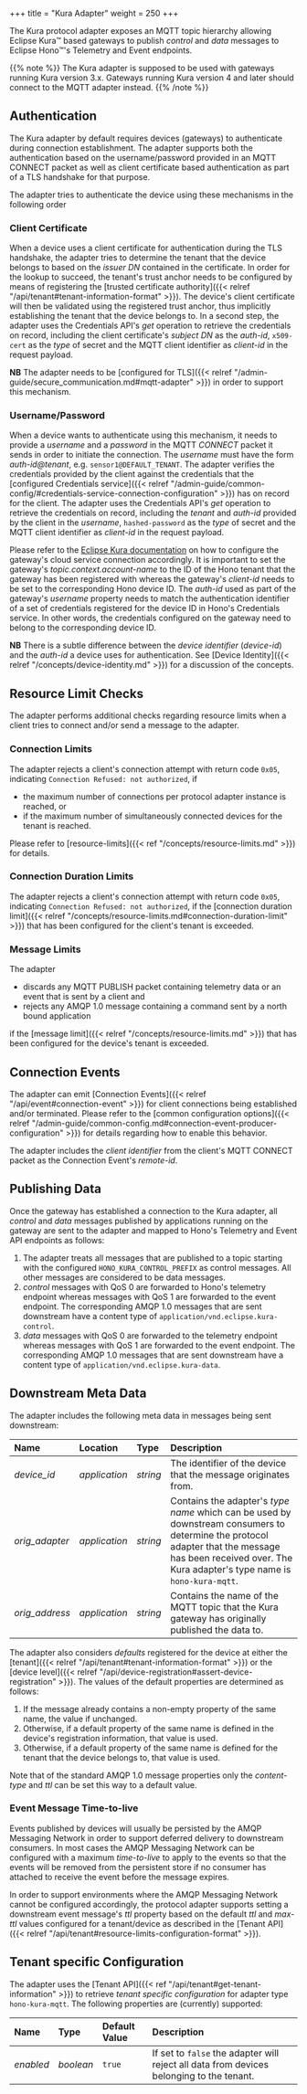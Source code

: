 +++
title = "Kura Adapter"
weight = 250
+++

The Kura protocol adapter exposes an MQTT topic hierarchy allowing Eclipse Kura&trade; based gateways to publish *control* and *data* messages to Eclipse Hono&trade;'s Telemetry and Event endpoints.
<!--more-->

{{% note %}}
The Kura adapter is supposed to be used with gateways running Kura version 3.x. Gateways running Kura version 4 and later should connect to the MQTT adapter instead.
{{% /note %}}

## Authentication

The Kura adapter by default requires devices (gateways) to authenticate during connection establishment.
The adapter supports both the authentication based on the username/password provided in an MQTT CONNECT packet as well as client
certificate based authentication as part of a TLS handshake for that purpose.

The adapter tries to authenticate the device using these mechanisms in the following order

### Client Certificate

When a device uses a client certificate for authentication during the TLS handshake, the adapter tries to determine the tenant
that the device belongs to based on the *issuer DN* contained in the certificate.
In order for the lookup to succeed, the tenant's trust anchor needs to be configured by means of registering the
[trusted certificate authority]({{< relref "/api/tenant#tenant-information-format" >}}). The device's client certificate will then be
validated using the registered trust anchor, thus implicitly establishing the tenant that the device belongs to.
In a second step, the adapter uses the Credentials API's *get* operation to retrieve the credentials on record, including the client
certificate's *subject DN* as the *auth-id*, `x509-cert` as the *type* of secret and the MQTT client identifier as *client-id* in the
request payload.

**NB** The adapter needs to be [configured for TLS]({{< relref "/admin-guide/secure_communication.md#mqtt-adapter" >}}) in order to support this mechanism.

### Username/Password

When a device wants to authenticate using this mechanism, it needs to provide a *username* and a *password* in the MQTT *CONNECT* packet
it sends in order to initiate the connection. The *username* must have the form *auth-id@tenant*, e.g. `sensor1@DEFAULT_TENANT`.
The adapter verifies the credentials provided by the client against the credentials that the
[configured Credentials service]({{< relref "/admin-guide/common-config/#credentials-service-connection-configuration" >}}) has on record for the client.
The adapter uses the Credentials API's *get* operation to retrieve the credentials on record, including the *tenant* and *auth-id* provided
by the client in the *username*, `hashed-password` as the *type* of secret and the MQTT client identifier as *client-id* in the request payload.

Please refer to the [Eclipse Kura documentation](http://eclipse.github.io/kura/config/cloud-services.html) on how to configure the
gateway's cloud service connection accordingly. It is important to set the gateway's *topic.context.account-name* to the ID of the
Hono tenant that the gateway has been registered with whereas the gateway's *client-id* needs to be set to the corresponding Hono
device ID. The *auth-id* used as part of the gateway's *username* property needs to match the authentication identifier of a set of
credentials registered for the device ID in Hono's Credentials service. In other words, the credentials configured on the gateway
need to belong to the corresponding device ID.

**NB** There is a subtle difference between the *device identifier* (*device-id*) and the *auth-id* a device uses for authentication.
See [Device Identity]({{< relref "/concepts/device-identity.md" >}}) for a discussion of the concepts.

## Resource Limit Checks

The adapter performs additional checks regarding resource limits when a client tries to connect and/or send a message to the adapter.

### Connection Limits

The adapter rejects a client's connection attempt with return code `0x05`, indicating `Connection Refused: not authorized`, if

* the maximum number of connections per protocol adapter instance is reached, or
* if the maximum number of simultaneously connected devices for the tenant is reached.

Please refer to [resource-limits]({{< ref "/concepts/resource-limits.md" >}}) for details.

### Connection Duration Limits

The adapter rejects a client's connection attempt with return code `0x05`, indicating `Connection Refused: not authorized`, if the
[connection duration limit]({{< relref "/concepts/resource-limits.md#connection-duration-limit" >}}) that has been configured for
the client's tenant is exceeded.

### Message Limits

The adapter

* discards any MQTT PUBLISH packet containing telemetry data or an event that is sent by a client and
* rejects any AMQP 1.0 message containing a command sent by a north bound application

if the [message limit]({{< relref "/concepts/resource-limits.md" >}}) that has been configured for the device's tenant is exceeded.

## Connection Events

The adapter can emit [Connection Events]({{< relref "/api/event#connection-event" >}}) for client connections being established and/or terminated.
Please refer to the [common configuration options]({{< relref "/admin-guide/common-config.md#connection-event-producer-configuration" >}})
for details regarding how to enable this behavior.

The adapter includes the *client identifier* from the client's MQTT CONNECT packet as the Connection Event's *remote-id*.

## Publishing Data

Once the gateway has established a connection to the Kura adapter, all *control* and *data* messages published by applications running on
the gateway are sent to the adapter and mapped to Hono's Telemetry and Event API endpoints as follows:

1. The adapter treats all messages that are published to a topic starting with the configured `HONO_KURA_CONTROL_PREFIX` as control messages.
   All other messages are considered to be data messages.
1. *control* messages with QoS 0 are forwarded to Hono's telemetry endpoint whereas messages with QoS 1 are forwarded to the event endpoint.
   The corresponding AMQP 1.0 messages that are sent downstream have a content type of `application/vnd.eclipse.kura-control`.
1. *data* messages with QoS 0 are forwarded to the telemetry endpoint whereas messages with QoS 1 are forwarded to the event endpoint.
   The corresponding AMQP 1.0 messages that are sent downstream have a content type of `application/vnd.eclipse.kura-data`.

## Downstream Meta Data

The adapter includes the following meta data in messages being sent downstream:

| Name               | Location        | Type      | Description                                                     |
| :----------------- | :-------------- | :-------- | :-------------------------------------------------------------- |
| *device_id*        | *application*   | *string*  | The identifier of the device that the message originates from.  |
| *orig_adapter*     | *application*   | *string*  | Contains the adapter's *type name* which can be used by downstream consumers to determine the protocol adapter that the message has been received over. The Kura adapter's type name is `hono-kura-mqtt`. |
| *orig_address*     | *application*   | *string*  | Contains the name of the MQTT topic that the Kura gateway has originally published the data to. |

The adapter also considers *defaults* registered for the device at either the [tenant]({{< relref "/api/tenant#tenant-information-format" >}}) or the [device level]({{< relref "/api/device-registration#assert-device-registration" >}}). The values of the default properties are determined as follows:

1. If the message already contains a non-empty property of the same name, the value if unchanged.
2. Otherwise, if a default property of the same name is defined in the device's registration information, that value is used.
3. Otherwise, if a default property of the same name is defined for the tenant that the device belongs to, that value is used.

Note that of the standard AMQP 1.0 message properties only the *content-type* and *ttl* can be set this way to a default value.

### Event Message Time-to-live

Events published by devices will usually be persisted by the AMQP Messaging Network in order to support deferred delivery to downstream consumers.
In most cases the AMQP Messaging Network can be configured with a maximum *time-to-live* to apply to the events so that the events will be removed
from the persistent store if no consumer has attached to receive the event before the message expires.

In order to support environments where the AMQP Messaging Network cannot be configured accordingly, the protocol adapter supports setting a
downstream event message's *ttl* property based on the default *ttl* and *max-ttl* values configured for a tenant/device as described in the [Tenant API]
({{< relref "/api/tenant#resource-limits-configuration-format" >}}).


## Tenant specific Configuration

The adapter uses the [Tenant API]({{< ref "/api/tenant#get-tenant-information" >}}) to retrieve *tenant specific configuration* for adapter type `hono-kura-mqtt`.
The following properties are (currently) supported:

| Name               | Type       | Default Value | Description                                                     |
| :----------------- | :--------- | :------------ | :-------------------------------------------------------------- |
| *enabled*          | *boolean*  | `true`       | If set to `false` the adapter will reject all data from devices belonging to the tenant. |
